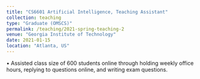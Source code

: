 ```yaml
---
title: "CS6601 Artificial Intelligence, Teaching Assistant"
collection: teaching
type: "Graduate (OMSCS)"
permalink: /teaching/2021-spring-teaching-2
venue: "Georgia Institute of Technology"
date: 2021-01-15
location: "Atlanta, US"
---
```

• Assisted class size of 600 students online through holding weekly office hours, replying to questions online, and writing exam questions.
